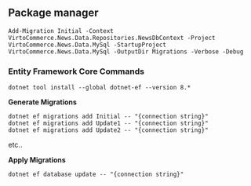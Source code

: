 ## Package manager
```
Add-Migration Initial -Context VirtoCommerce.News.Data.Repositories.NewsDbContext -Project VirtoCommerce.News.Data.MySql -StartupProject VirtoCommerce.News.Data.MySql -OutputDir Migrations -Verbose -Debug
```

### Entity Framework Core Commands
```
dotnet tool install --global dotnet-ef --version 8.*
```

**Generate Migrations**
```
dotnet ef migrations add Initial -- "{connection string}"
dotnet ef migrations add Update1 -- "{connection string}"
dotnet ef migrations add Update2 -- "{connection string}"
```
etc..

**Apply Migrations**
```
dotnet ef database update -- "{connection string}"
```

